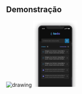 ## Demonstração
<img src="https://github.com/ThiagoBarbosa05/todo-app-react-native/blob/main/github/demo.gif" alt="drawing" width="120"/>
<img src="https://github.com/ThiagoBarbosa05/todo-app-react-native/blob/main/github/todo.png" alt="drawing" width="120"/>

